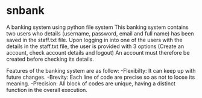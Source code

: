 # snbank
A banking system using python file system
This banking system contains two users who details (username, password, email and full name) has been saved in the staff.txt file.
Upon logging in into one of the users with the details in the staff.txt file, the user is provided with 3 options (Create an account, check account details and logout)
An account must therefore be created before checking its details.

Features of the banking system are as follow:
-Flexibilty: It can keep up with future changes.
-Brevity: Each line of code are precise so as not to loose its meaning.
-Precision: All block of codes are unique, having a distinct function in the overall execution.
